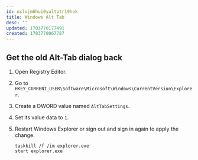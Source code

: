 ```yaml
---
id: nxlvjm6hui0yaltptr19hok
title: Windows Alt Tab
desc: ''
updated: 1703770177491
created: 1703770067787
---
```


## Get the old Alt-Tab dialog back

1. Open Registry Editor.
2. Go to `HKEY_CURRENT_USER\Software\Microsoft\Windows\CurrentVersion\Explorer`.
3. Create a DWORD value named `AltTabSettings`.
4. Set its value data to `1`.
5. Restart Windows Explorer or sign out and sign in again to apply the change.

   ```batch
   taskkill /f /im explorer.exe
   start explorer.exe
   ```
